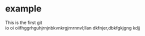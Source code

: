 # example
This is the first git
<br>
io oi oiifhggrhguhjrnjnbkvnkrgjrnrnnvl;llan dkfnjer,dbkfgkjgng kdjj
